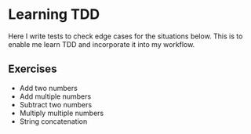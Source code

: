 # Learning TDD

Here I write tests to check edge cases for the situations below.
This is to enable me learn TDD and incorporate it into my workflow.

## Exercises

- Add two numbers
- Add multiple numbers
- Subtract two numbers
- Multiply multiple numbers
- String concatenation
